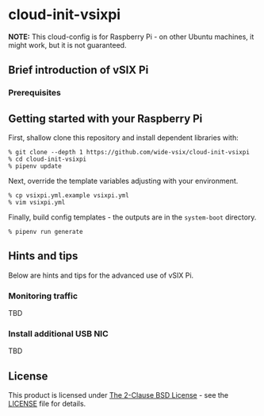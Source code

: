 # cloud-init-vsixpi


**NOTE:** This cloud-config is for Raspberry Pi - on other Ubuntu machines, it might work, but it is not guaranteed.

## Brief introduction of vSIX Pi

### Prerequisites


## Getting started with your Raspberry Pi
First, shallow clone this repository and install dependent libraries with:
```
% git clone --depth 1 https://github.com/wide-vsix/cloud-init-vsixpi
% cd cloud-init-vsixpi
% pipenv update
```

Next, override the template variables adjusting with your environment. 
```
% cp vsixpi.yml.example vsixpi.yml
% vim vsixpi.yml
```

Finally, build config templates - the outputs are in the `system-boot` directory.
```
% pipenv run generate
```

## Hints and tips
Below are hints and tips for the advanced use of vSIX Pi.

### Monitoring traffic
TBD

### Install additional USB NIC
TBD

## License
This product is licensed under [The 2-Clause BSD License](https://opensource.org/licenses/BSD-2-Clause) - see the [LICENSE](LICENSE) file for details.
